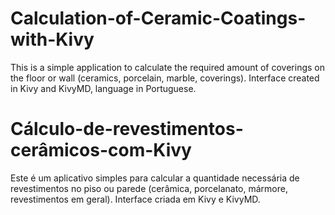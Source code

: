 # Calculation-of-Ceramic-Coatings-with-Kivy

This is a simple application to calculate the required amount of coverings on the floor or wall (ceramics, porcelain, marble, coverings). Interface created in Kivy and KivyMD, language in Portuguese.

# Cálculo-de-revestimentos-cerâmicos-com-Kivy

Este é um aplicativo simples para calcular a quantidade necessária de revestimentos no piso ou parede (cerâmica, porcelanato, mármore, revestimentos em geral). Interface criada em Kivy e KivyMD.
